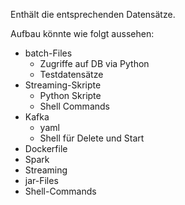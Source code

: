 Enthält die entsprechenden Datensätze.

Aufbau könnte wie folgt aussehen:

- batch-Files
  - Zugriffe auf DB via Python
  - Testdatensätze
- Streaming-Skripte
  - Python Skripte
  - Shell Commands
- Kafka
  - yaml
  - Shell für Delete und Start
- Dockerfile
- Spark
- Streaming
- jar-Files
- Shell-Commands
